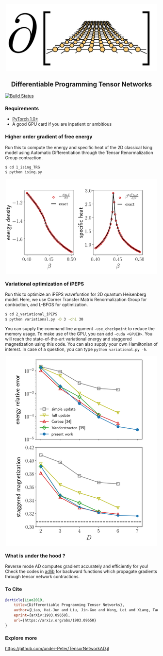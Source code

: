 <div align="center">
<img align="middle" src="_assets/logo.png" width="500" alt="logo"/>
<h2> Differentiable Programming Tensor Networks </h2>
</div>

[![Build Status](https://travis-ci.com/tangwei94/tensorgrad.svg?branch=master)](https://travis-ci.com/tangwei94/tensorgrad)

### Requirements

* [PyTorch 1.0+](https://pytorch.org/)
* A good GPU card if you are inpatient or ambitious 

### Higher order gradient of free energy

Run this to compute the energy and specific heat of the 2D classical Ising model using Automatic Differentiation through the Tensor Renormalization Group contraction. 

```bash
$ cd 1_ising_TRG
$ python ising.py 
```
<p align="center">
<img align="middle" src="_assets/trg.png" width="500" alt="trg"/>
</p>

### Variational optimization of iPEPS

Run this to optimize an iPEPS wavefuntion for 2D quantum Heisenberg model. Here, we use Corner Transfer Matrix Renormalization Group for contraction, and L-BFGS for optimization. 


```bash
$ cd 2_variational_iPEPS
$ python variational.py -D 3 -chi 30 
```

You can supply the command line argument `-use_checkpoint` to reduce the memory usage. To make use of the GPU, you can add `-cuda <GPUID>`.  You will reach the state-of-the-art variational energy and staggered magnetization using this code. You can also supply your own Hamiltonian of interest. In case of a question, you can type `python variational.py -h`.

<p align="center">
<img align="middle" src="_assets/heisenberg.png" width="500" alt="heisenberg"/>
</p>

### What is under the hood ?

Reverse mode AD computes gradient accurately and efficiently for you! Check the codes in [adlib](https://github.com/wangleiphy/tensorgrad/tree/master/tensornets/adlib) for backward functions which propagate gradients through tensor network contractions. 

### To Cite
```bibtex
@article{Liao2019,
    title={Differentiable Programming Tensor Networks},
    author={Liao, Hai-Jun and Liu, Jin-Guo and Wang, Lei and Xiang, Tao},
    eprint={arXiv:1903.09650},
    url={https://arxiv.org/abs/1903.09650}
}
```

### Explore more
https://github.com/under-Peter/TensorNetworkAD.jl

